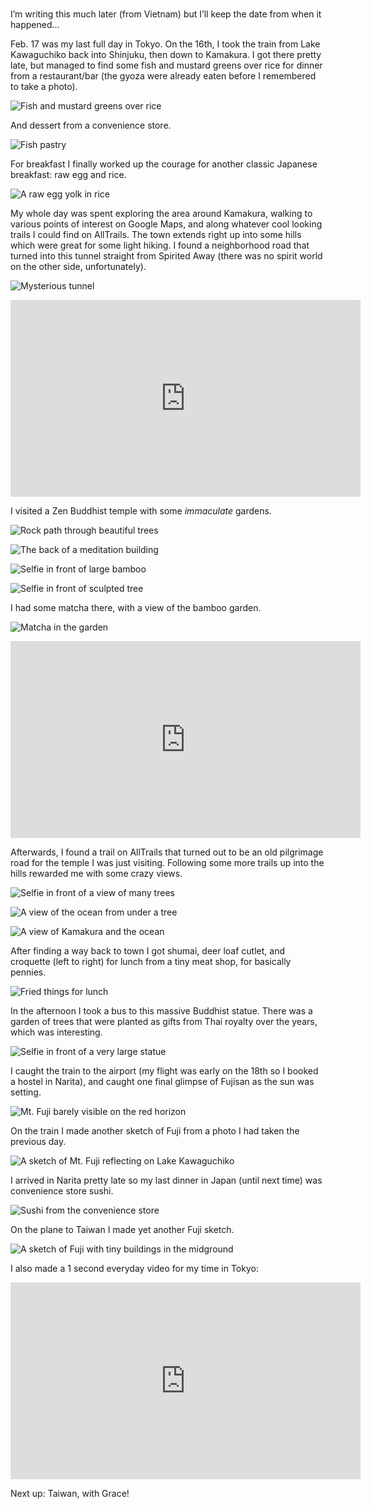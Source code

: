 #

I’m writing this much later (from Vietnam) but I’ll keep the date from when it happened…

Feb. 17 was my last full day in Tokyo. On the 16th, I took the train from Lake Kawaguchiko back into Shinjuku, then down to Kamakura. I got there pretty late, but managed to find some fish and mustard greens over rice for dinner from a restaurant/bar (the gyoza were already eaten before I remembered to take a photo).

![Fish and mustard greens over rice](/blog/images/2023-02-17_dinner.JPG)

And dessert from a convenience store.

![Fish pastry](/blog/images/2023-02-17_dessert.JPG)

For breakfast I finally worked up the courage for another classic Japanese breakfast: raw egg and rice.

![A raw egg yolk in rice](/blog/images/2023-02-17_breakfast.JPG)

My whole day was spent exploring the area around Kamakura, walking to various points of interest on Google Maps, and along whatever cool looking trails I could find on AllTrails. The town extends right up into some hills which were great for some light hiking. I found a neighborhood road that turned into this tunnel straight from Spirited Away (there was no spirit world on the other side, unfortunately).

![Mysterious tunnel](/blog/images/2023-02-17_tunnel.JPG)

<iframe width="560" height="315" src="https://youtube.com/embed/gfPO1x30-QQ" title="YouTube video player" frameborder="0" allow="accelerometer; autoplay; clipboard-write; encrypted-media; gyroscope; picture-in-picture; web-share" allowfullscreen></iframe>

I visited a Zen Buddhist temple with some _immaculate_ gardens.

![Rock path through beautiful trees](/blog/images/2023-02-17_zen1.JPG)

![The back of a meditation building](/blog/images/2023-02-17_zen2.JPG)

![Selfie in front of large bamboo](/blog/images/2023-02-17_zen3.JPG)

![Selfie in front of sculpted tree](/blog/images/2023-02-17_zen4.JPG)

I had some matcha there, with a view of the bamboo garden.

![Matcha in the garden](/blog/images/2023-02-17_matcha.JPG)

<iframe width="560" height="315" src="https://www.youtube.com/embed/yyVJqSAigEs" title="YouTube video player" frameborder="0" allow="accelerometer; autoplay; clipboard-write; encrypted-media; gyroscope; picture-in-picture; web-share" allowfullscreen></iframe>

Afterwards, I found a trail on AllTrails that turned out to be an old pilgrimage road for the temple I was just visiting. Following some more trails up into the hills rewarded me with some crazy views.

![Selfie in front of a view of many trees](/blog/images/2023-02-17_trailview1.JPG)

![A view of the ocean from under a tree](/blog/images/2023-02-17_trailview2.JPG)

![A view of Kamakura and the ocean](/blog/images/2023-02-17_trailview3.JPG)

After finding a way back to town I got shumai, deer loaf cutlet, and croquette (left to right) for lunch from a tiny meat shop, for basically pennies.

![Fried things for lunch](/blog/images/2023-02-17_lunch.JPG)

In the afternoon I took a bus to this massive Buddhist statue. There was a garden of trees that were planted as gifts from Thai royalty over the years, which was interesting.

![Selfie in front of a very large statue](/blog/images/2023-02-17_statue.JPG)

I caught the train to the airport (my flight was early on the 18th so I booked a hostel in Narita), and caught one final glimpse of Fujisan as the sun was setting.

![Mt. Fuji barely visible on the red horizon](/blog/images/2023-02-17_fuji.JPG)

On the train I made another sketch of Fuji from a photo I had taken the previous day.

![A sketch of Mt. Fuji reflecting on Lake Kawaguchiko](/blog/images/2023-02-17_sketch1.JPG)

I arrived in Narita pretty late so my last dinner in Japan (until next time) was convenience store sushi.

![Sushi from the convenience store](/blog/images/2023-02-17_sushi.JPG)

On the plane to Taiwan I made yet another Fuji sketch.

![A sketch of Fuji with tiny buildings in the midground](/blog/images/2023-02-17_sketch2.JPG)

I also made a 1 second everyday video for my time in Tokyo:

<iframe width="560" height="315" src="https://www.youtube.com/embed/yBM9R4szW6w" title="YouTube video player" frameborder="0" allow="accelerometer; autoplay; clipboard-write; encrypted-media; gyroscope; picture-in-picture; web-share" allowfullscreen></iframe>

Next up: Taiwan, with Grace!
